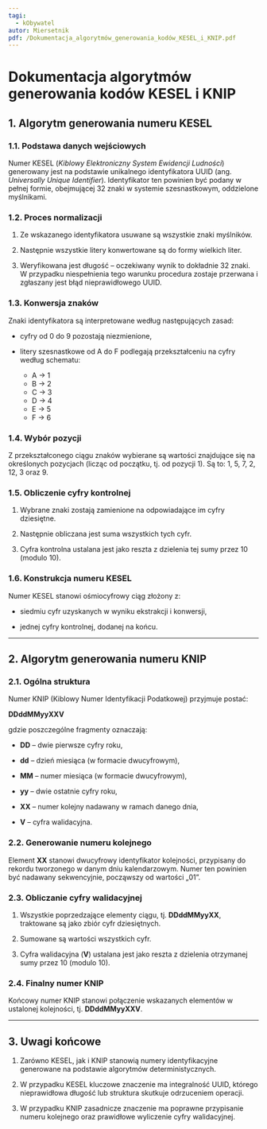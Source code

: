 ```yaml
---
tagi:
  - kObywatel
autor: Miersetnik
pdf: /Dokumentacja_algorytmów_generowania_kodów_KESEL_i_KNIP.pdf
---
```

# Dokumentacja algorytmów generowania kodów KESEL i KNIP

## **1. Algorytm generowania numeru KESEL**

### **1.1. Podstawa danych wejściowych**

Numer KESEL (_Kiblowy Elektroniczny System Ewidencji Ludności_) generowany jest na podstawie unikalnego identyfikatora UUID (ang. _Universally Unique Identifier_). Identyfikator ten powinien być podany w pełnej formie, obejmującej 32 znaki w systemie szesnastkowym, oddzielone myślnikami.

### **1.2. Proces normalizacji**

1. Ze wskazanego identyfikatora usuwane są wszystkie znaki myślników.

2. Następnie wszystkie litery konwertowane są do formy wielkich liter.

3. Weryfikowana jest długość – oczekiwany wynik to dokładnie 32 znaki. W przypadku niespełnienia tego warunku procedura zostaje przerwana i zgłaszany jest błąd nieprawidłowego UUID.

### **1.3. Konwersja znaków**

Znaki identyfikatora są interpretowane według następujących zasad:

-   cyfry od 0 do 9 pozostają niezmienione,

-   litery szesnastkowe od A do F podlegają przekształceniu na cyfry według schematu:

    -   A → 1
    -   B → 2
    -   C → 3
    -   D → 4
    -   E → 5
    -   F → 6

### **1.4. Wybór pozycji**

Z przekształconego ciągu znaków wybierane są wartości znajdujące się na określonych pozycjach (licząc od początku, tj. od pozycji 1). Są to: 1, 5, 7, 2, 12, 3 oraz 9\.

### **1.5. Obliczenie cyfry kontrolnej**

1. Wybrane znaki zostają zamienione na odpowiadające im cyfry dziesiętne.

2. Następnie obliczana jest suma wszystkich tych cyfr.

3. Cyfra kontrolna ustalana jest jako reszta z dzielenia tej sumy przez 10 (modulo 10).

### **1.6. Konstrukcja numeru KESEL**

Numer KESEL stanowi ośmiocyfrowy ciąg złożony z:

-   siedmiu cyfr uzyskanych w wyniku ekstrakcji i konwersji,

-   jednej cyfry kontrolnej, dodanej na końcu.

---

## **2. Algorytm generowania numeru KNIP**

### **2.1. Ogólna struktura**

Numer KNIP (Kiblowy Numer Identyfikacji Podatkowej) przyjmuje postać:

**DDddMMyyXXV**

gdzie poszczególne fragmenty oznaczają:

-   **DD** – dwie pierwsze cyfry roku,

-   **dd** – dzień miesiąca (w formacie dwucyfrowym),

-   **MM** – numer miesiąca (w formacie dwucyfrowym),

-   **yy** – dwie ostatnie cyfry roku,

-   **XX** – numer kolejny nadawany w ramach danego dnia,

-   **V** – cyfra walidacyjna.

### **2.2. Generowanie numeru kolejnego**

Element **XX** stanowi dwucyfrowy identyfikator kolejności, przypisany do rekordu tworzonego w danym dniu kalendarzowym. Numer ten powinien być nadawany sekwencyjnie, począwszy od wartości „01”.

### **2.3. Obliczanie cyfry walidacyjnej**

1. Wszystkie poprzedzające elementy ciągu, tj. **DDddMMyyXX**, traktowane są jako zbiór cyfr dziesiętnych.

2. Sumowane są wartości wszystkich cyfr.

3. Cyfra walidacyjna (**V**) ustalana jest jako reszta z dzielenia otrzymanej sumy przez 10 (modulo 10).

### **2.4. Finalny numer KNIP**

Końcowy numer KNIP stanowi połączenie wskazanych elementów w ustalonej kolejności, tj. **DDddMMyyXXV**.

---

## **3. Uwagi końcowe**

1. Zarówno KESEL, jak i KNIP stanowią numery identyfikacyjne generowane na podstawie algorytmów deterministycznych.

2. W przypadku KESEL kluczowe znaczenie ma integralność UUID, którego nieprawidłowa długość lub struktura skutkuje odrzuceniem operacji.

3. W przypadku KNIP zasadnicze znaczenie ma poprawne przypisanie numeru kolejnego oraz prawidłowe wyliczenie cyfry walidacyjnej.
